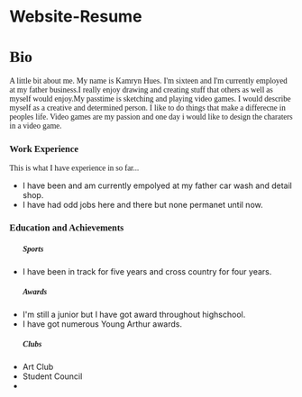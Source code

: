 # Website-Resume
<!DOCTYPE html>

<html>
 <head>
  <title>Kamryn M. Hues</title>
 </head>
 <body>
  <h1 style="font-family: Comic Sans MS">Bio</h1>
     <p style="font-family: Comic Sans MS">A little bit about me. My name is Kamryn Hues. I'm sixteen and I'm currently employed at my              father business.I really enjoy drawing and creating stuff that others as well as myself would enjoy.My passtime is sketching and            playing video games. I would describe myself as a creative and determined person. I like to do things that make a differecne in            peoples life. Video games are my passion and one day i would like to design the charaters in a video game.</p>
  <h3 style="font-family: Comic Sans MS">Work Experience</h3>	
     <p style="Font-family: Comic Sans MS">This is what I have experience in so far...</p> 
        <ul>
         <li>I have been and am currently empolyed at my father car wash and detail shop.</li>
         <li>I have had odd jobs here and there but none permanet until now.</li>
        </ul>
  <h3 style="font-family: Comic Sans MS">Education and Achievements</h3>
        <ul>
        <h5 style="font-family: Comic Sans MS">Sports</h5>
          <li>I have been in track for five years and cross country for four years.</li>
          <h5 style="font-family: Comic Sans MS">Awards</h5>
          <li>I'm still a junior but I have got award throughout highschool.</li>
          <li>I have got numerous Young Arthur awards.</li>
          <h5 style="font-family: Comic Sans MS">Clubs</h5>
          <li>Art Club</li>
          <li>Student Council</li>
          <li></li>
          <h5 style="font-family: Comic Sans MS"></h5>
        </ul>

      
 </body>

</html>
